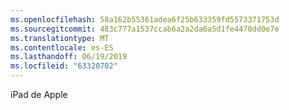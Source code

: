 ```yaml
---
ms.openlocfilehash: 58a162b55361adea6f25b633359fd5573371753d
ms.sourcegitcommit: 483c777a1537ccab6a2a2da6a5d1fe4470dd0e7e
ms.translationtype: MT
ms.contentlocale: es-ES
ms.lasthandoff: 06/19/2019
ms.locfileid: "63320702"
---
```

iPad de Apple